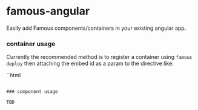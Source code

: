 # famous-angular

Easily add Famous components/containers in your existing angular app.

### container usage

Currently the recommended method is to register a container using `famous deploy` then
attaching the embed id as a param to the directive like:

``html
<fa-container id="de843059-f0a4-4c92-8bc8-01d1f35a81c6"></fa-container>
```

### component usage

TBD
